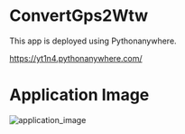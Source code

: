 # ConvertGps2Wtw
This app is deployed using Pythonanywhere.

https://yt1n4.pythonanywhere.com/

# Application Image
![application_image](https://user-images.githubusercontent.com/20642652/95697420-a1cbdb80-0c79-11eb-9395-b745aa237b71.png)
